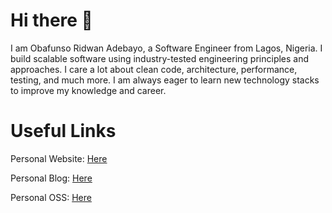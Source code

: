 # Hi there 👋

I am Obafunso Ridwan Adebayo, a Software Engineer from Lagos, Nigeria. I build scalable software using industry-tested engineering principles and approaches. I care a lot about clean code, architecture, performance, testing, and much more. I am always eager to learn new technology stacks to improve my knowledge and career.

# Useful Links
Personal Website: [Here](https://ridwanobafunso.xyz)

Personal Blog: [Here](https://blog.ridwanobafunso.xyz)

Personal OSS: [Here](https://ridwanobafunso.xyz/oss)

